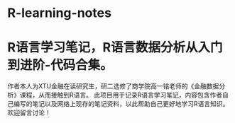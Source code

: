 # R-learning-notes
R语言学习笔记，R语言数据分析从入门到进阶-代码合集。
================================================
作者本人为XTU金融在读研究生，研二选修了商学院高一铭老师的《金融数据分析》课程，从而接触到R语言。
此项目用于记录R语言学习笔记，内容包含作者自己编写的笔记以及网络上现存的笔记资料，以此帮助自己更好地学习R语言知识。
欢迎留言讨论！
